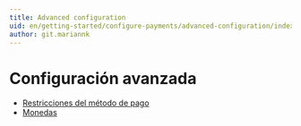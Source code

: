 ```yaml
---
title: Advanced configuration
uid: en/getting-started/configure-payments/advanced-configuration/index
author: git.mariannk
---
```


# Configuración avanzada

- [Restricciones del método de pago](xref:en/getting-started/configure-payments/advanced-configuration/payment-method-restrictions)
- [Monedas](xref:en/getting-started/configure-payments/advanced-configuration/currencies)

